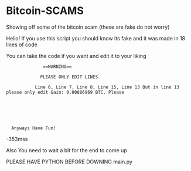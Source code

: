 # Bitcoin-SCAMS
Showing off some of the bitcoin scam (these are fake do not worry)



Hello! If you use this script you should know its fake and it was made in 18 lines of code

You can take the code if you want and edit it to your liking 

                  ==WARNING==

                 PLEASE ONLY EDIT LINES

               Line 6, Line 7, Line 8, Line 15, Line 13 But in line 13 please only edit Gain: 0.00886969 BTC. Please






      Anyways Have Fun!



-353mss

Also You need to wait a bit for the end to come up

PLEASE HAVE PYTHON BEFORE DOWNING main.py
